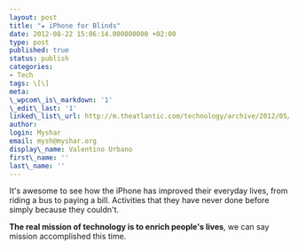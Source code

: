 ```yaml
---
layout: post
title: "★ iPhone for Blinds"
date: 2012-08-22 15:06:14.000000000 +02:00
type: post
published: true
status: publish
categories:
- Tech
tags: \[\]
meta:
\_wpcom\_is\_markdown: '1'
\_edit\_last: '1'
linked\_list\_url: http://m.theatlantic.com/technology/archive/2012/05/how-the-blind-are-reinventing-the-iphone/256589/
author:
login: Myshar
email: mysh@myshar.org
display\_name: Valentino Urbano
first\_name: ''
last\_name: ''
---
```


It's awesome to see how the iPhone has improved their everyday lives, from riding a bus to paying a bill. Activities that they have never done before simply because they couldn't.

**The real mission of technology is to enrich people's lives**, we can say mission accomplished this time.